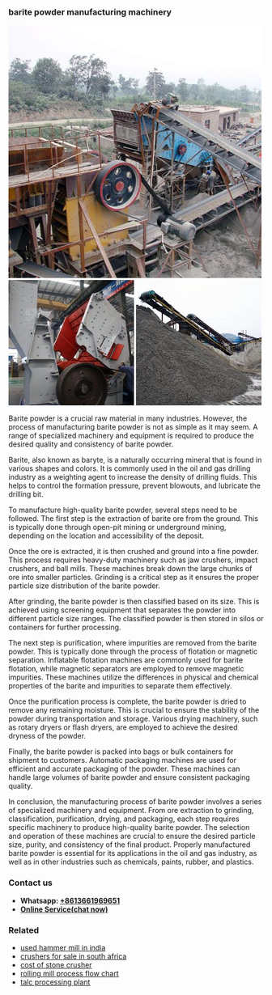 <h3>barite powder manufacturing machinery</h3><img src='1708497261.jpg' alt=''><p>Barite powder is a crucial raw material in many industries. However, the process of manufacturing barite powder is not as simple as it may seem. A range of specialized machinery and equipment is required to produce the desired quality and consistency of barite powder.</p><p>Barite, also known as baryte, is a naturally occurring mineral that is found in various shapes and colors. It is commonly used in the oil and gas drilling industry as a weighting agent to increase the density of drilling fluids. This helps to control the formation pressure, prevent blowouts, and lubricate the drilling bit.</p><p>To manufacture high-quality barite powder, several steps need to be followed. The first step is the extraction of barite ore from the ground. This is typically done through open-pit mining or underground mining, depending on the location and accessibility of the deposit.</p><p>Once the ore is extracted, it is then crushed and ground into a fine powder. This process requires heavy-duty machinery such as jaw crushers, impact crushers, and ball mills. These machines break down the large chunks of ore into smaller particles. Grinding is a critical step as it ensures the proper particle size distribution of the barite powder.</p><p>After grinding, the barite powder is then classified based on its size. This is achieved using screening equipment that separates the powder into different particle size ranges. The classified powder is then stored in silos or containers for further processing.</p><p>The next step is purification, where impurities are removed from the barite powder. This is typically done through the process of flotation or magnetic separation. Inflatable flotation machines are commonly used for barite flotation, while magnetic separators are employed to remove magnetic impurities. These machines utilize the differences in physical and chemical properties of the barite and impurities to separate them effectively.</p><p>Once the purification process is complete, the barite powder is dried to remove any remaining moisture. This is crucial to ensure the stability of the powder during transportation and storage. Various drying machinery, such as rotary dryers or flash dryers, are employed to achieve the desired dryness of the powder.</p><p>Finally, the barite powder is packed into bags or bulk containers for shipment to customers. Automatic packaging machines are used for efficient and accurate packaging of the powder. These machines can handle large volumes of barite powder and ensure consistent packaging quality.</p><p>In conclusion, the manufacturing process of barite powder involves a series of specialized machinery and equipment. From ore extraction to grinding, classification, purification, drying, and packaging, each step requires specific machinery to produce high-quality barite powder. The selection and operation of these machines are crucial to ensure the desired particle size, purity, and consistency of the final product. Properly manufactured barite powder is essential for its applications in the oil and gas industry, as well as in other industries such as chemicals, paints, rubber, and plastics.</p><h3>Contact us</h3><ul><li><strong>Whatsapp:&nbsp;<a href="https://wa.me/8613661969651">+8613661969651</a></strong></li><li><a href="https://swt.shibang-china.com/?git&amp;zhl&amp;barite powder manufacturing machinery"><strong>Online Service(chat now)</strong></a></li></ul><h3>Related</h3><ul><li><a href='used hammer mill in india.md'>used hammer mill in india</a></li><li><a href='crushers for sale in south africa.md'>crushers for sale in south africa</a></li><li><a href='cost of stone crusher.md'>cost of stone crusher</a></li><li><a href='rolling mill process flow chart.md'>rolling mill process flow chart</a></li><li><a href='talc processing plant.md'>talc processing plant</a></li></ul>